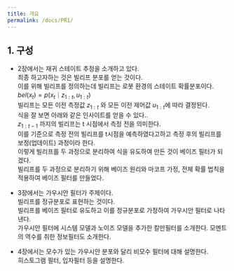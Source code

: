 ```yaml
---
title: 개요
permalink: /docs/PR1/
---
```



## 1. 구성  

- 2장에서는 재귀 스테이트 추정을 소개하고 있다.  
  최종 하고자하는 것은 빌리프 분포를 얻는 것이다.  
  이를 위해 빌리프를 정의하는데 빌리프는 로봇 환경의 스테이트 확률분포이다.  
  $bel(x_{t}) = p(x_{t}｜z_{1:t},u_{1:t})$  
  빌리프는 모든 이전 측정값 $z_{1:t}$ 와 모든 이전 제어값 $u_{1:t}$에 따라 결정된다.  
  식을 잘 보면 아래와 같은 인사이트를 얻을 수 있다..  
  $z_{1:t-1}$ 까지의 빌리프는 t 시점에서 측정 전을 의미한다.  
  이를 기준으로 측정 전의 빌리프를 t시점을 예측하였다고하고 측정 후의 빌리프를 보정(업데이트) 과정이라 한다.  
  이렇게 빌리프를 두 과정으로 분리하여 식을 유도하여 만든 것이 베이즈 필터가 되겠다.  
  빌리프를 두 과정으로 분리하기 위해 베이즈 원리와 마코프 가정, 전체 확률 법칙을 적용하여 베이즈 필터를 만들었다.  
  
- 3장에서는 가우시안 필터가 주제이다.  
  빌리프를 정규분포로 표현하는 것이다.  
  빌리프를 베이즈 필터로 유도하고 이를 정규분포로 가정하여 가우시안 필터로 나타낸다.  
  가우시안 필터에 시스템 모델과 노이즈 모델을 추가한 칼만필터를 소개한다.
  모멘트의 역수를 취한 정보필터도 소개한다.  

- 4장에서는 모수가 있는 가우시안 분포와 달리 비모수 필터에 대해 설명한다.  
  히스토그램 필터, 입자필터 등을 설명한다.  

  
